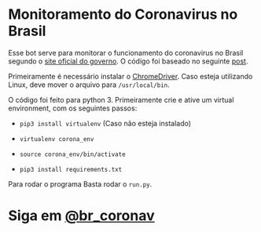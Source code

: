 # Monitoramento do Coronavirus no Brasil

Esse bot serve para monitorar o funcionamento do coronavirus no Brasil segundo o [site oficial do governo](http://plataforma.saude.gov.br/novocoronavirus/). O código foi baseado no seguinte [post](https://towardsdatascience.com/how-to-track-coronavirus-with-python-a5320b778c8e). 

Primeiramente é necessário instalar o [ChromeDriver](https://chromedriver.chromium.org/). Caso esteja utilizando Linux, deve mover o arquivo para `/usr/local/bin`.


O código foi feito para python 3. Primeiramente crie e ative um virtual environment, com os seguintes passos:

- `pip3 install virtualenv` (Caso não esteja instalado)

- `virtualenv corona_env`

- `source corona_env/bin/activate`

- `pip3 install requirements.txt`

Para rodar o programa Basta rodar o `run.py`.

# Siga em [@br_coronav](https://twitter.com/br_coronav)
